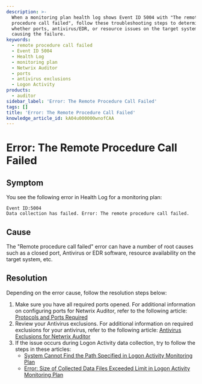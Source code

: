 ```yaml
---
description: >-
  When a monitoring plan health log shows Event ID 5004 with "The remote
  procedure call failed", follow these troubleshooting steps to determine
  whether ports, antivirus/EDR, or resource issues on the target system are
  causing the failure.
keywords:
  - remote procedure call failed
  - Event ID 5004
  - Health Log
  - monitoring plan
  - Netwrix Auditor
  - ports
  - antivirus exclusions
  - Logon Activity
products:
  - auditor
sidebar_label: 'Error: The Remote Procedure Call Failed'
tags: []
title: 'Error: The Remote Procedure Call Failed'
knowledge_article_id: kA04u000000wnofCAA
---
```


# Error: The Remote Procedure Call Failed

## Symptom

You see the following error in Health Log for a monitoring plan:

```
Event ID:5004
Data collection has failed. Error: The remote procedure call failed.
```

## Cause

The "Remote procedure call failed" error can have a number of root causes such as a closed port, Antivirus or EDR software, resource availability on the target system, etc.

## Resolution

Depending on the error cause, follow the resolution steps below:

1. Make sure you have all required ports opened. For additional information on configuring ports for Netwrix Auditor, refer to the following article: [Protocols and Ports Required](https://docs.netwrix.com/docs/auditor/10_8/requirements/ports)
2. Review your Antivirus exclusions. For additional information on required exclusions for your antivirus, refer to the following article: [Antivirus Exclusions for Netwrix Auditor](/docs/kb/auditor/antivirus-exclusions-for-netwrix-auditor.md)
3. If the issue occurs during Logon Activity data collection, try to follow the steps in these articles:
   - [System Cannot Find the Path Specified in Logon Activity Monitoring Plan](/docs/kb/auditor/system-cannot-find-the-path-specified-in-logon-activity-monitoring-plan.md)
   - [Error: Size of Collected Data Files Exceeded Limit in Logon Activity Monitoring Plan](/docs/kb/auditor/error-size-of-collected-data-files-exceeded-limit-in-logon-activity-monitoring-plan.md)
